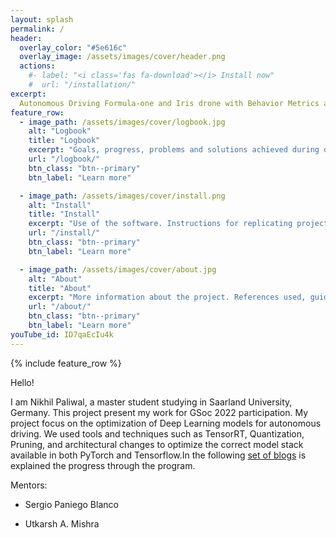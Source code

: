 ```yaml
---
layout: splash
permalink: /
header:
  overlay_color: "#5e616c"
  overlay_image: /assets/images/cover/header.png
  actions:
    #- label: "<i class='fas fa-download'></i> Install now"
    #  url: "/installation/"
excerpt: 
  Autonomous Driving Formula-one and Iris drone with Behavior Metrics and Deep Learning Studio
feature_row:
  - image_path: /assets/images/cover/logbook.jpg
    alt: "Logbook"
    title: "Logbook"
    excerpt: "Goals, progress, problems and solutions achieved during development"
    url: "/logbook/"
    btn_class: "btn--primary"
    btn_label: "Learn more"

  - image_path: /assets/images/cover/install.png
    alt: "Install"
    title: "Install"
    excerpt: "Use of the software. Instructions for replicating project content."
    url: "/install/"
    btn_class: "btn--primary"
    btn_label: "Learn more"

  - image_path: /assets/images/cover/about.jpg
    alt: "About"
    title: "About"
    excerpt: "More information about the project. References used, guides, articles, etc."
    url: "/about/"
    btn_class: "btn--primary"
    btn_label: "Learn more"   
youTube_id: ID7qaEcIu4k
---
```


{% include feature_row %}

Hello!

I am Nikhil Paliwal, a master student studying in Saarland University, Germany. This project present my work for GSoc 2022 participation. My project focus on the optimization of Deep Learning models for autonomous driving. We used tools and techniques such as TensorRT, Quantization, Pruning, and architectural changes to optimize the correct model stack available in both PyTorch and Tensorflow.In the following [set of blogs](https://theroboticsclub.github.io/gsoc2022-Nikhil_Paliwal/logbook/) is explained the progress through the program.

Mentors:

* Sergio Paniego Blanco

* Utkarsh A. Mishra
